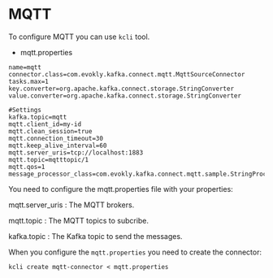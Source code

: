 ---
---

# MQTT

To configure MQTT you can use `kcli` tool.

* mqtt.properties

```
name=mqtt
connector.class=com.evokly.kafka.connect.mqtt.MqttSourceConnector
tasks.max=1
key.converter=org.apache.kafka.connect.storage.StringConverter
value.converter=org.apache.kafka.connect.storage.StringConverter

#Settings
kafka.topic=mqtt
mqtt.client_id=my-id
mqtt.clean_session=true
mqtt.connection_timeout=30
mqtt.keep_alive_interval=60
mqtt.server_uris=tcp://localhost:1883
mqtt.topic=mqtttopic/1
mqtt.qos=1
message_processor_class=com.evokly.kafka.connect.mqtt.sample.StringProcessor
```

You need to configure the mqtt.properties file with your properties:

mqtt.server_uris
: The MQTT brokers.

mqtt.topic
: The MQTT topics to subcribe.

kafka.topic
: The Kafka topic to send the messages.

When you configure the `mqtt.properties` you need to create the connector:

`kcli create mqtt-connector < mqtt.properties`
